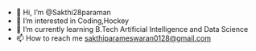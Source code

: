 - 👋 Hi, I’m @Sakthi28paraman
- 👀 I’m interested in Coding,Hockey
- 🌱 I’m currently learning B.Tech Artificial Intelligence and Data Science
- 📫 How to reach me sakthiparameswaran0128@gmail.com

<!---
Sakthi28paraman/Sakthi28paraman is a ✨ special ✨ repository because its `README.md` (this file) appears on your GitHub profile.
You can click the Preview link to take a look at your changes.
--->
